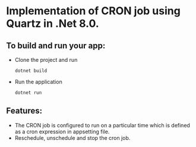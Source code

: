 # Implementation of CRON job using Quartz in .Net 8.0.

## To build and run your app:

* Clone the project and run

      dotnet build

* Run the application

      dotnet run

## Features:
 * The CRON job is configured to run on a particular time which is defined as a cron expression in appsetting file.
 * Reschedule, unschedule and stop the cron job.
